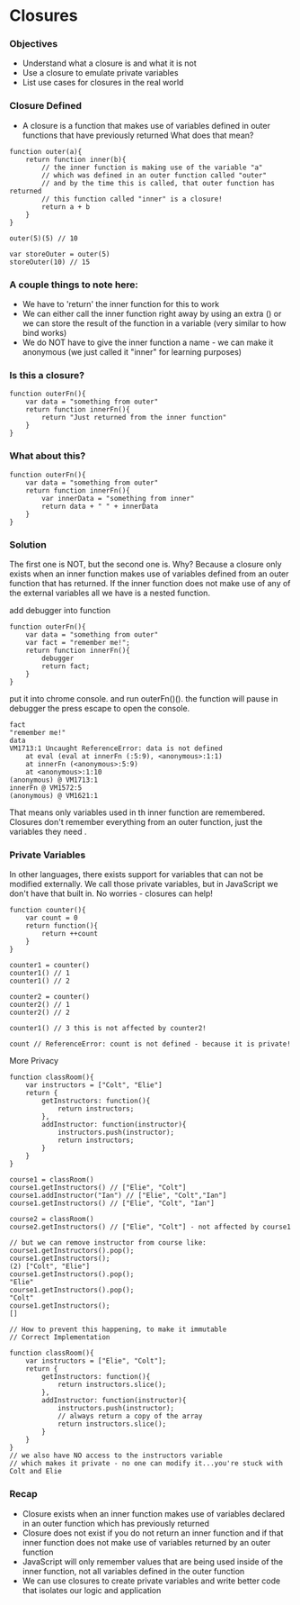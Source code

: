 # Closures

### Objectives
- Understand what a closure is and what it is not
- Use a closure to emulate private variables
- List use cases for closures in the real world

### Closure Defined
- A closure is a function that makes use of variables defined in outer functions that have previously returned
What does that mean? 

```
function outer(a){
    return function inner(b){
        // the inner function is making use of the variable "a"
        // which was defined in an outer function called "outer"
        // and by the time this is called, that outer function has returned
        // this function called "inner" is a closure!
        return a + b
    }
}

outer(5)(5) // 10

var storeOuter = outer(5)
storeOuter(10) // 15
```

### A couple things to note here:
- We have to 'return' the inner function for this to work
- We can either call the inner function right away by using an extra () or we can store the result of the function in a variable (very similar to how bind works)
- We do NOT have to give the inner function a name - we can make it anonymous (we just called it "inner" for learning purposes)

### Is this a closure?
```
function outerFn(){
    var data = "something from outer"
    return function innerFn(){
        return "Just returned from the inner function"
    }
}
```

### What about this?
```
function outerFn(){
    var data = "something from outer"
    return function innerFn(){
        var innerData = "something from inner" 
        return data + " " + innerData
    }
}
```

### Solution
The first one is NOT, but the second one is. Why?
Because a closure only exists when an inner function makes use of variables defined from an outer function that has returned. If the inner function does not make use of any of the external variables all we have is a nested function. 

add debugger into function
```
function outerFn(){
    var data = "something from outer"
    var fact = "remember me!";
    return function innerFn(){
        debugger
        return fact;
    }
}
```
put it into chrome console. and run outerFn()(). the function will pause in debugger
the press escape to open the console.

```
fact
"remember me!"
data
VM1713:1 Uncaught ReferenceError: data is not defined
    at eval (eval at innerFn (:5:9), <anonymous>:1:1)
    at innerFn (<anonymous>:5:9)
    at <anonymous>:1:10
(anonymous) @ VM1713:1
innerFn @ VM1572:5
(anonymous) @ VM1621:1
```
That means
only variables used in th inner function are remembered.
Closures don't remember everything from an outer function, just the variables they need  .

### Private Variables

In other languages, there exists support for variables that can not be modified externally. We call those private variables, but in JavaScript we don't have that built in. No worries - closures can help!
```
function counter(){
    var count = 0
    return function(){
        return ++count
    }
}

counter1 = counter()
counter1() // 1
counter1() // 2

counter2 = counter()
counter2() // 1
counter2() // 2

counter1() // 3 this is not affected by counter2!

count // ReferenceError: count is not defined - because it is private!
```

More Privacy
```
function classRoom(){
    var instructors = ["Colt", "Elie"]
    return {
        getInstructors: function(){
            return instructors;
        },
        addInstructor: function(instructor){
            instructors.push(instructor);
            return instructors;
        }
    }
}

course1 = classRoom()
course1.getInstructors() // ["Elie", "Colt"]
course1.addInstructor("Ian") // ["Elie", "Colt","Ian"]
course1.getInstructors() // ["Elie", "Colt", "Ian"]

course2 = classRoom()
course2.getInstructors() // ["Elie", "Colt"] - not affected by course1

// but we can remove instructor from course like:
course1.getInstructors().pop();
course1.getInstructors();
(2) ["Colt", "Elie"]
course1.getInstructors().pop();
"Elie"
course1.getInstructors().pop();
"Colt"
course1.getInstructors();
[]

// How to prevent this happening, to make it immutable
// Correct Implementation

function classRoom(){
    var instructors = ["Elie", "Colt"];
    return {
        getInstructors: function(){
            return instructors.slice();
        },
        addInstructor: function(instructor){
            instructors.push(instructor);
            // always return a copy of the array
            return instructors.slice();
        }
    }
}
// we also have NO access to the instructors variable
// which makes it private - no one can modify it...you're stuck with Colt and Elie

```

### Recap
- Closure exists when an inner function makes use of variables declared in an outer function which has previously returned
- Closure does not exist if you do not return an inner function and if that inner function does not make use of variables returned by an outer function
- JavaScript will only remember values that are being used inside of the inner function, not all variables defined in the outer function
- We can use closures to create private variables and write better code that isolates our logic and application



